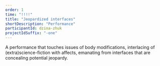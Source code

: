 ```yaml
---
order: 1
time: "!!!!"
title: "Jeopardized interfaces"
shortDescription: "Performance"
participantId: dzina-zhuk
projectIdSuffix: "-one"
---
```


A performance that touches issues of body modifications, interlacing of (extra)science-fiction with affects, emanating from interfaces that are concealing potential jeopardy.
